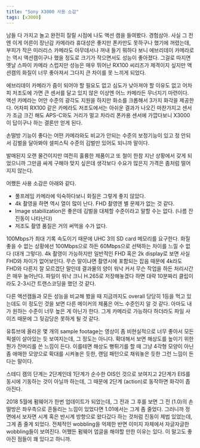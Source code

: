 ```yaml
---
title: "Sony X3000 사용 소감"
tags: [x3000]
---
```


남들 다 가지고 놀고 완전히 질릴 시점에 나도 액션 캠을 들여봤다. 경험삼아. 사실 그 전엔 이게 어른이 장난감 카메라라 휴대성은 좋지만 폰카만도 못하구나 했기에 꺼렸는데, 부피가 작은 미러리스 카메라도 아무데서나 꺼내 들기 뭐하다 보니 에브리데이 카메라로는 역시 액션캠이구나 했을 정도로 크기가 작으면서도 성능이 좋아졌다. 그걸로 따지면 옛날 스파이 카메라 스럽지만 성능은 매우 뛰어난 RX100 씨리즈가 제격이지 싶지만 액션캠의 화질이 너무 좋아져서 그다지 큰 차이를 못 느끼게 되었다. 

에브리데이 카메라가 줌이 되어야 할 필요도 없고 심도가 낮아져야 할 이유도 없고 어차피 저조도에 가면 큰 센서를 달고 있지 않은 이상엔 어느 카메라든 무너지기 마련이다. 액션 카메라는 어안 수준의 광각도 지원을 하지만 화소를 크롭해서 3가지 화각을 제공한다. 어차피 RX100 같은 카메라도 저조도에서는 아쉬운 결과가 나오긴 마찬가지고 센서가 조금 크긴 해도 APS-C와도 거리가 멀고 차라리 폰카용 센서에 가깝다보니 X3000이 답이구나 하는 결론만 얻게 된다. 

손떨방 기능이 좋다는 어떤 카메라와도 비교가 안되는 수준의 보정기능이 있고 정 안되서 김벌을 달아봐야 셀피스틱 수준의 김벌만 있어도 되니까 말이다. 

발매된지 오랜 물건이지만 여전히 훌륭한 제품이고 또 철이 한참 지난 상황에서 갖게 되었으니까 그만큼 싸게 구해야 맞지 싶은데 생각보다 수요가 많은지 가격은 좀처럼 떨어지지 않는다. 

어쨌든 사용 소감은 아래와 같다.
- 풀프레임 카메라에 익숙하다보니 화질은 그렇게 좋지 않았다.
- 4k 촬영을 하면 역시 열이 많이 난다. FHD 촬영엔 별 문제가 없는 것 같다. 
- Image stabilization은 좋은데 김벌을 대체할 수준이라고 말할 수는 없다. (나름 잔 진동이 나타난다)
- 저조도 촬영 품질은 거의 써먹을 수가 없다. 

100Mbps가 최대 기록 속도이기 때문에 UHC 3의 SD card 메모리를 요구한다. 화질 좋을 수 없는 상황에선 100Mbps으로 하든 60Mbps으로 선택하는 차이를 느낄 수 없다 (대개 그렇다). 4k 촬영이 가능하지만 일반적인 FHD 혹은 2k display로 보면 사실 FHD와 차이가 없어보인다. 무슨 말이냐면 촬영시에 포함되는 잡음 때문에 4k라도 FHD와 다른지 잘 모르겠단 말인데 결과물의 양이 워낙 커서 무슨 작업을 하든 처리시간은 매우 늘어난다. 파일이 워낙 크니 H.265로 저장해놓겠다 하면 대략 10분짜리 클립이라도 2-3시간 트랜스코딩을 했던 것 같다. 

다른 액션캠들과 모든 성능을 비교해 봤을 때 지금까지도 overall 당당히 1등을 먹고 있는데도 이 정도인 것을 보면 다른 메이커의 제품은 어느 수준인지 알 것 같다. 아마도 내가 원하는 수준이 너무 높은 게 아닌가 한다. 그게 카메라로 가능하다 하더라도 파일 사이즈 때문에 그 뒷감당은 못하게 될 것 같다. 

유튜브에 올라온 몇 개의 sample footage는 영상이 좀 비현실적으로 너무 좋아서 모든 픽셀이 살아있는 듯 보여지는데, 그 정도는 아니다. 확대해서 보면 해상도를 높이기 위한 뭔가 잔머리를 쓴 느낌이 든다. 이를테면 해상도 뻥튀기를 할 때 그냥 4각형 모양이 아닌 좀 애매한 모양으로 확대를 시켜놓은 듯한, 랜덤 패턴으로 채워놓은 듯한 그런 느낌이 든다는 말이다. 

스테디 캠의 단계는 2단계인데 1단계가 순수한 OIS인 것으로 보여지고 2단계가 EIS를 동시에 기동하는 것이 아닐까 하는데, 그 때문에 2단계 (action)로 동작하면 화각이 좁아진다. 

2018 5월에 펌웨어가 한번 업데이트가 되었는데, 그 전과 그 후를 보면 그 전 (1.0)의 손떨방은 좌우측으로 흔들리는 느낌이 있었다면 1.01에서는 그게 좀 줄었다. 그러니까 정면에서 보자면 시계 혹은 반시계 방향으로 왔다갔다 하는 것처럼 진동이 제법 있었는데, 그게 좀 줄게 되었다. 전체적인 wobbling을 억제한 반면 이미지 자체에서 자글자글한 wobbling들이 보여진다. 어쨌든 펌웨어 업글을 해야할 만한 이유는 있다. 이 말고도 좋아진 점들이 꽤 있다고 하니까.

